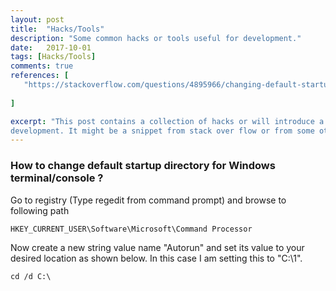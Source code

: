 ```yaml
---
layout: post
title:  "Hacks/Tools"
description: "Some common hacks or tools useful for development."
date:   2017-10-01
tags: [Hacks/Tools]
comments: true
references: [
   "https://stackoverflow.com/questions/4895966/changing-default-startup-directory-for-command-prompt-in-windows-7",
   
]

excerpt: "This post contains a collection of hacks or will introduce a set of tools useful for
development. It might be a snippet from stack over flow or from some other useful sites."
---
```


### How to change default startup directory for Windows terminal/console ?  

Go to registry (Type regedit from command prompt) and browse to following path  

```
HKEY_CURRENT_USER\Software\Microsoft\Command Processor

```
Now create a new string value name "Autorun" and set its value to your desired location as shown below. 
In this case I am setting this to "C:\1\".  

`cd /d C:\`





